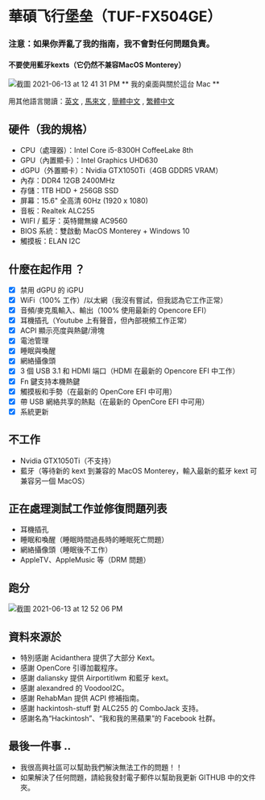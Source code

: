 # 華碩飞行堡垒（TUF-FX504GE）
### 注意：如果你弄亂了我的指南，我不會對任何問題負責。
#### 不要使用藍牙kexts（它仍然不兼容MacOS Monterey）

![截圖 2021-06-13 at 12 41 31 PM](https://user-images.githubusercontent.com/85815874/121795795-971d7800-cc46-11eb-9afa-556592a81087.png)
                                      ** 我的桌面與關於這台 Mac **
                                      
用其他語言閱讀：[英文](README.md) , [馬來文](RRADME_mly.md) , [簡體中文](README_zh_cn.md) , [繁體中文](README_zh-tw.md)

## 硬件（我的規格）
- CPU（處理器）：Intel Core i5-8300H CoffeeLake 8th
- GPU（內置顯卡）：Intel Graphics UHD630
- dGPU（外置顯卡）：Nvidia GTX1050Ti（4GB GDDR5 VRAM）
- 內存：DDR4 12GB 2400MHz
- 存儲：1TB HDD + 256GB SSD
- 屏幕：15.6" 全高清 60Hz (1920 x 1080)
- 音板：Realtek ALC255
- WIFI / 藍牙：英特爾無線 AC9560
- BIOS 系統：雙啟動 MacOS Monterey + Windows 10
- 觸摸板：ELAN I2C

## 什麼在起作用 ？
- [x] 禁用 dGPU 的 iGPU
- [x] WiFi（100% 工作）/以太網（我沒有嘗試，但我認為它工作正常）
- [x] 音頻/麥克風輸入、輸出（100% 使用最新的 Opencore EFI）
- [x] 耳機插孔（Youtube 上有聲音，但內部視頻工作正常）
- [x] ACPI 顯示亮度與熱鍵/滑塊
- [x] 電池管理
- [x] 睡眠與喚醒
- [x] 網絡攝像頭
- [x] 3 個 USB 3.1 和 HDMI 端口（HDMI 在最新的 Opencore EFI 中工作）
- [x] Fn 鍵支持本機熱鍵
- [x] 觸摸板和手勢（在最新的 OpenCore EFI 中可用）
- [x] 帶 USB 網絡共享的熱點（在最新的 OpenCore EFI 中可用）
- [x] 系統更新

## 不工作
- Nvidia GTX1050Ti（不支持）
- 藍牙（等待新的 kext 到兼容的 MacOS Monterey，輸入最新的藍牙 kext 可兼容另一個 MacOS）

## 正在處理測試工作並修復問題列表
- 耳機插孔
- 睡眠和喚醒（睡眠時間過長時的睡眠死亡問題）
- 網絡攝像頭（睡眠後不工作）
- AppleTV、AppleMusic 等（DRM 問題）

## 跑分
![截圖 2021-06-13 at 12 52 06 PM](https://user-images.githubusercontent.com/85815874/121795848-0f843900-cc47-11eb-8b66-eff358a82c7d.png)

## 資料來源於
- 特別感謝 Acidanthera 提供了大部分 Kext。
- 感謝 OpenCore 引導加載程序。
- 感謝 daliansky 提供 Airportitlwm 和藍牙 kext。
- 感謝 alexandred 的 VoodooI2C。
- 感謝 RehabMan 提供 ACPI 修補指南。
- 感謝 hackintosh-stuff 對 ALC255 的 ComboJack 支持。
- 感謝名為“Hackintosh”、“我和我的黑蘋果”的 Facebook 社群。

## 最後一件事 ..
- 我很高興社區可以幫助我們解決無法工作的問題！！
- 如果解決了任何問題，請給我發封電子郵件以幫助我更新 GITHUB 中的文件夾。
